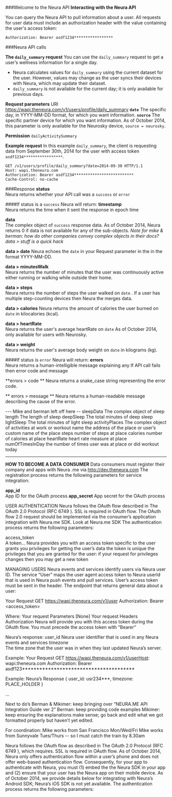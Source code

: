 
###Welcome to the Neura API
**Interacting with the Neura API**

You can query the Neura API to pull information about a user.  All requests for user data must include an authorization header with the value containing the user's access token:

    Authorization: Bearer asdf1234*****************

###Neura API calls

**The `daily_summary` request**
You can use the `daily_summary` request to get a user’s wellness information for a single day.  

- Neura calculates values for `daily_summary` using the current dataset for the user. However,  values may change as the user syncs their devices with Neura, which may update their dataset. 
- `daily_summary` is not available for the current day; it is only available for previous days.

**Request parameters**
   URI https://wapi.theneura.com/v1/users/profile/daily_summary
**`date`**  The specific day, in YYYY-MM-DD format, for which you want information. 
**`source`** The specific partner device for which you want information.  As of October 2014, this parameter is only available for the Neurosky device, `source = neurosky`. 

**Permission** ```dailyActivitySummary```

**Example request**
In this example `daily_summary`, the client is requesting data from September 30th, 2014 for the user with access token  `asdf1234*****************`.


    GET /v1/users/profile/daily_summary?date=2014-09-30 HTTP/1.1
    Host: wapi.theneura.com
    Authorization: Bearer asdf1234**************************
    Cache-Control: no-cache



###Response
**status**	
Neura returns whether your API call was a ````success```` or ````error```` 

####If status is a ````success```` Neura will return:
**timestamp**	
Neura returns the time when it sent the response in epoch time 

**data**	
The complex object of ````success```` response data. As of October 2014, Neura returns 0 if data is not available for any of the sub-objects.
*Note for mike & berman: how do other companies convey complex objects in their docs? data > stuff is a quick hack*  

**data > date**	
Neura echoes  the ````date```` in your Request parameter in the  in the format YYYY-MM-DD.   

**data > minutesWalk**	
Neura returns the number of minutes that the user was continuously active either running or walking while outside their home. 

 **data > steps**	
Neura returns the number of steps the user walked on ````date```` .   If a user has multiple step-counting devices then Neura the merges data.

**data > calories**	
Neura returns the amount of calories the user burned on ````date```` in kilocalories (kcal).
 
**data > heartRate**	
Neura returns the user's average heartRate on ````date```` 
As of October 2014, only available for users with Neurosky. 

**data > weight**	
Neura returns the user's average body weight on ````date```` in kilograms (kg). 

####If status is  ````error```` Neura will return:
**errors**	
Neura returns a human-intelligible message explaining any
If API call fails then error code and message

**errors > code **
Neura returns a snake_case string representing the error code.

** errors > message **
Neura returns a human-readable message describing the cause of the error.

--- Mike and berman left off here --
   sleepData	The complex object of sleep
      length	The length of sleep
      deepSleep	The total minutes of deep sleep
      lightSleep	The total minutes of light sleep
activityPlaces	The complex object of activities at work or workout 
    name	the address of the place or user’s custom name of the place
    steps	number of steps at place
    calories	number of calories at place
    heartRate 	heart rate measure at place
    numOfTimesInDay	the number of times user was at place or did workout today





----



**HOW TO BECOME A DATA CONSUMER**
Data consumers must register their company and apps with Neura .me via http://dev.theneura.com The registration process returns the following parameters for service integration:

**app_id**	
App ID for the OAuth process
**app_secret**
App secret for the OAuth process


USER AUTHENTICATION
Neura follows the OAuth flow described in The OAuth 2.0 Protocol (RFC 6749 ). SSL is required in OAuth flow.  The OAuth flow 2.0 request should be implemented via the consumer’s application integration with Neura.me SDK. Look at Neura.me SDK  The authentication process returns the following parameters:

access_token	
A token... 
Neura provides you with an access token specific to the user
grants you privileges for getting the user’s data
the token is unique the privileges that you are granted for the user: if your request for privileges changes then you may get a new token


MANAGING USERS
Neura events and services identify users via Neura user ID. The service “User” maps the user agent access token to Neura userId that is used in Neura push events and pull services.
User’s access token must be sent in the header.
The endpoint that returns general data about a user:

Your Request
GET https://wapi.theneura.com/v1/user
Authorization: Bearer <access_token>

Where: 
Your request Parameters
[None]
Your request Headers
Authorization 
 Neura will provide you with this access token during the OAuth flow. You must precede the access token with “Bearer” 

Neura’s response:
user_id	
Neura user identifier that is used in any Neura events and services
timezone	
The time zone that the user was in when they last updated Neura’s server.

Example: Your Request
GET https://wapi.theneura.com/v1/userHost: wapi.theneura.com
Authorization: Bearer asdf123***************************************

Example: Neura’s Response
	{
		user_id: usr234***,
		timezone: PLACE_HOLDER
}


...

Next to do’s
Berman & Mikimer: keep bringing over “NEURA.ME API Integration Guide ver 2”
Berman: keep providing code examples
Mikimer: keep ensuring the explanations make sense; go back and edit what we got formatted properly but haven’t yet edited.

For coordination:
Mike works from San Francisco Mon/Wed/Fri
Mike works from Sunnyvale Tues/Thurs -- so I must catch the train by 8.30am

Neura follows the OAuth flow as described in The OAuth 2.0 Protocol (RFC 6749 ), which requires. SSL is required in OAuth flow.  As of October 2014, Neura only offers authentication flow within a user’s phone and does not offer web-based authentication flow.  Consequently, for your app to authenticate with Neura, you must (1) embed the the Neura SDK in your app and (2) ensure that your user has the Neura app on their mobile device. As of October 2014, we provide details below for integrating with Neura’s Android SDK; Neura’s iOS SDK is not yet available.   The authentication process returns the following parameters:
